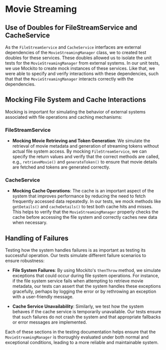 # Movie Streaming

## Use of Doubles for FileStreamService and CacheService
As the `FileStreamService` and `CacheService` interfaces are external dependencies of the `MovieStreamingManager` class, we to created test doubles for these services. 
These doubles allowed us to isolate the unit tests for the `MovieStreamingManager` from external systems.
In our unit tests, we use Mockito to create mock instances of these services. 
Like that, we were able to specify and verify interactions with these dependencies, such that that the `MovieStreamingManager` interacts correctly with the dependencies.

## Mocking File System and Cache Interactions
Mocking is important for simulating the behavior of external systems associated with file operations and caching mechanisms:

### FileStreamService
- **Mocking Movie Retrieving and Token Generation**:
We simulate the retrieval of movie metadata and generation of streaming tokens without actual file system access. 
By mocking `FileStreamService`, we can specify the return values and verify that the correct methods are called, e.g., `retrieveMovie()` and `generateToken()` to ensure that movie details are fetched and tokens are generated correctly.

### CacheService
- **Mocking Cache Operations**: 
The cache is an important aspect of the system that improves performance by reducing the need to fetch frequently accessed data repeatedly. 
In our tests, we mock methods like `getDetails()` and `cacheDetails()` to test both cache hits and misses.
This helps to verify that the `MovieStreamingManager` properly checks the cache before accessing the file system and correctly caches new data when necessary.

## Handling of Failures
Testing how the system handles failures is as important as testing its successful operation. 
Our tests simulate different failure scenarios to ensure robustness:

- **File System Failures**: By using Mockito's `thenThrow` method, we simulate exceptions that could occur during file system operations. For instance, if the file system service fails when attempting to retrieve movie metadata, our tests can assert that the system handles these exceptions gracefully, perhaps by logging the error or by rethrowing an exception with a user-friendly message.

- **Cache Service Unavailability**: Similarly, we test how the system behaves if the cache service is temporarily unavailable. Our tests ensure that such failures do not crash the system and that appropriate fallbacks or error messages are implemented.

Each of these sections in the testing documentation helps ensure that the `MovieStreamingManager` is thoroughly evaluated under both normal and exceptional conditions, leading to a more reliable and maintainable system.